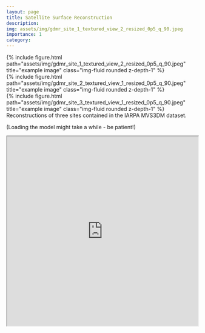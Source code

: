 ```yaml
---
layout: page
title: Satellite Surface Reconstruction
description:
img: assets/img/gdmr_site_1_textured_view_2_resized_0p5_q_90.jpeg
importance: 1
category:
---
```



<!-- This pages embeds content of:
    https://sbcv.github.io/SatelliteSurfaceReconstructionWebsite/
        potree/examples/satellite_mesh_obj_ply.html
-->

<div class="row">
    <div class="col-sm mt-3 mt-md-0">
        {% include figure.html path="assets/img/gdmr_site_1_textured_view_2_resized_0p5_q_90.jpeg" title="example image" class="img-fluid rounded z-depth-1" %}
    </div>
    <div class="col-sm mt-3 mt-md-0">
        {% include figure.html path="assets/img/gdmr_site_2_textured_view_1_resized_0p5_q_90.jpeg" title="example image" class="img-fluid rounded z-depth-1" %}
    </div>
    <div class="col-sm mt-3 mt-md-0">
        {% include figure.html path="assets/img/gdmr_site_3_textured_view_1_resized_0p5_q_90.jpeg" title="example image" class="img-fluid rounded z-depth-1" %}
    </div>
</div>
<div class="caption">
    Reconstructions of three sites contained in the IARPA MVS3DM dataset.
</div>

(Loading the model might take a while - be patient!)
<iframe src="https://sbcv.github.io/SatelliteSurfaceReconstructionWebsite/potree/examples/satellite_mesh_obj_ply.html" width="100%" height="500px" style="display: block;">
</iframe>
